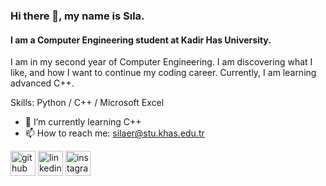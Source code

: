 ### Hi there 👋, my name is Sıla.
#### I am a Computer Engineering student at Kadir Has University.
I am in my second year of Computer Engineering. I am discovering what I like, and how I want to continue my coding career. Currently, I am learning advanced C++.

Skills: Python / C++ / Microsoft Excel

- 🌱 I’m currently learning C++ 
- 📫 How to reach me: silaer@stu.khas.edu.tr 


[<img src='https://cdn.jsdelivr.net/npm/simple-icons@3.0.1/icons/github.svg' alt='github' height='40'>](https://github.com/silaver)  [<img src='https://cdn.jsdelivr.net/npm/simple-icons@3.0.1/icons/linkedin.svg' alt='linkedin' height='40'>](https://www.linkedin.com/in/sıla-er1/)  [<img src='https://cdn.jsdelivr.net/npm/simple-icons@3.0.1/icons/instagram.svg' alt='instagram' height='40'>](https://www.instagram.com/krak.er/)  

